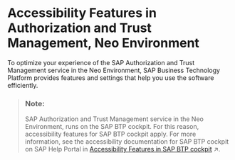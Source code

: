 <!-- loioe5a971e6008e401786bc558c807d54d7 -->

# Accessibility Features in Authorization and Trust Management, Neo Environment

To optimize your experience of the SAP Authorization and Trust Management service in the Neo Environment, SAP Business Technology Platform provides features and settings that help you use the software efficiently.



> ### Note:  
> SAP Authorization and Trust Management service in the Neo Environment, runs on the SAP BTP cockpit. For this reason, accessibility features for SAP BTP cockpit apply. For more information, see the accessibility documentation for SAP BTP cockpit on SAP Help Portal in [Accessibility Features in SAP BTP cockpit](https://help.sap.com/viewer/65de2977205c403bbc107264b8eccf4b/Cloud/en-US/8153bc43bc7d44009549b375ed5c9632.html "To optimize your experience of the SAP Business Technology Platform (SAP BTP), SAP BTP cockpit provides features and settings that help you use the software efficiently. Learn more about these features and settings and find out how to use them.") :arrow_upper_right:.



